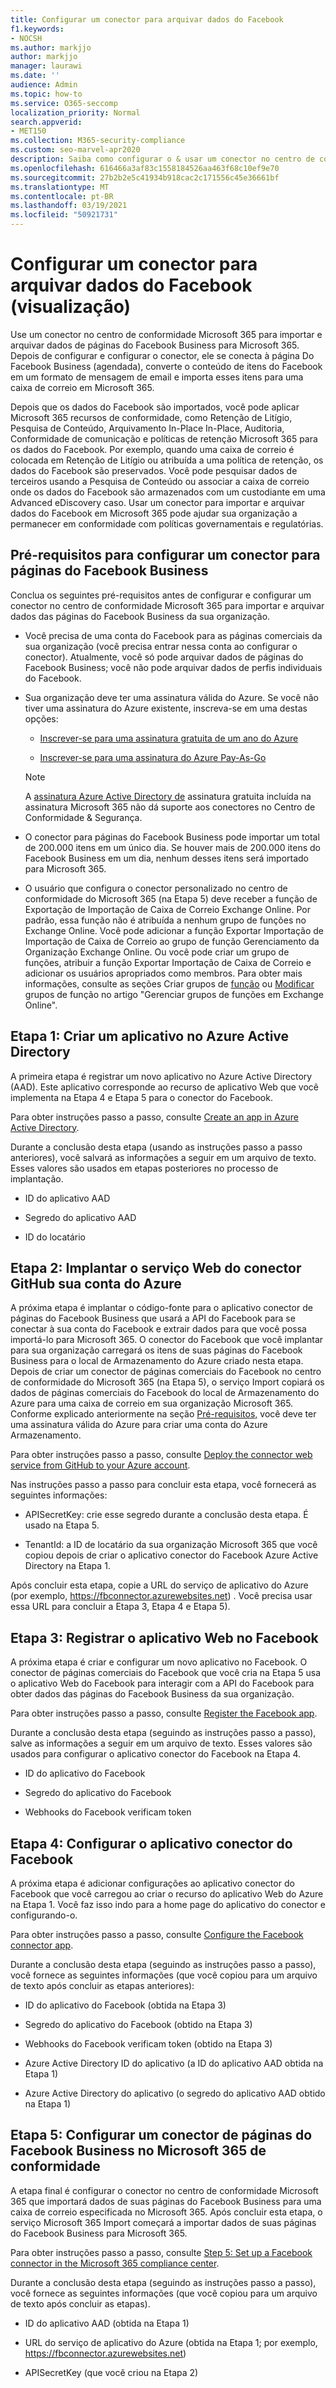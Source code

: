 ```yaml
---
title: Configurar um conector para arquivar dados do Facebook
f1.keywords:
- NOCSH
ms.author: markjjo
author: markjjo
manager: laurawi
ms.date: ''
audience: Admin
ms.topic: how-to
ms.service: O365-seccomp
localization_priority: Normal
search.appverid:
- MET150
ms.collection: M365-security-compliance
ms.custom: seo-marvel-apr2020
description: Saiba como configurar o & usar um conector no centro de conformidade Microsoft 365 para importar & dados de arquivo morto de páginas do Facebook Business para Microsoft 365.
ms.openlocfilehash: 616466a3af83c1558184526aa463f68c10ef9e70
ms.sourcegitcommit: 27b2b2e5c41934b918cac2c171556c45e36661bf
ms.translationtype: MT
ms.contentlocale: pt-BR
ms.lasthandoff: 03/19/2021
ms.locfileid: "50921731"
---
```

# <a name="set-up-a-connector-to-archive-facebook-data-preview"></a>Configurar um conector para arquivar dados do Facebook (visualização)

Use um conector no centro de conformidade Microsoft 365 para importar e arquivar dados de páginas do Facebook Business para Microsoft 365. Depois de configurar e configurar o conector, ele se conecta à página Do Facebook Business (agendada), converte o conteúdo de itens do Facebook em um formato de mensagem de email e importa esses itens para uma caixa de correio em Microsoft 365.

Depois que os dados do Facebook são importados, você pode aplicar Microsoft 365 recursos de conformidade, como Retenção de Litígio, Pesquisa de Conteúdo, Arquivamento In-Place In-Place, Auditoria, Conformidade de comunicação e políticas de retenção Microsoft 365 para os dados do Facebook. Por exemplo, quando uma caixa de correio é colocada em Retenção de Litígio ou atribuída a uma política de retenção, os dados do Facebook são preservados. Você pode pesquisar dados de terceiros usando a Pesquisa de Conteúdo ou associar a caixa de correio onde os dados do Facebook são armazenados com um custodiante em uma Advanced eDiscovery caso. Usar um conector para importar e arquivar dados do Facebook em Microsoft 365 pode ajudar sua organização a permanecer em conformidade com políticas governamentais e regulatórias.

## <a name="prerequisites-for-setting-up-a-connector-for-facebook-business-pages"></a>Pré-requisitos para configurar um conector para páginas do Facebook Business

Conclua os seguintes pré-requisitos antes de configurar e configurar um conector no centro de conformidade Microsoft 365 para importar e arquivar dados das páginas do Facebook Business da sua organização. 

- Você precisa de uma conta do Facebook para as páginas comerciais da sua organização (você precisa entrar nessa conta ao configurar o conector). Atualmente, você só pode arquivar dados de páginas do Facebook Business; você não pode arquivar dados de perfis individuais do Facebook.

- Sua organização deve ter uma assinatura válida do Azure. Se você não tiver uma assinatura do Azure existente, inscreva-se em uma destas opções:

    - [Inscrever-se para uma assinatura gratuita de um ano do Azure](https://azure.microsoft.com/free)

    - [Inscrever-se para uma assinatura do Azure Pay-As-Go](https://azure.microsoft.com/pricing/purchase-options/pay-as-you-go/)

    > [!NOTE]
    > A [assinatura Azure Active Directory de](use-your-free-azure-ad-subscription-in-office-365.md) assinatura gratuita incluída na assinatura Microsoft 365 não dá suporte aos conectores no Centro de Conformidade & Segurança.

- O conector para páginas do Facebook Business pode importar um total de 200.000 itens em um único dia. Se houver mais de 200.000 itens do Facebook Business em um dia, nenhum desses itens será importado para Microsoft 365.

- O usuário que configura o conector personalizado no centro de conformidade do Microsoft 365 (na Etapa 5) deve receber a função de Exportação de Importação de Caixa de Correio Exchange Online. Por padrão, essa função não é atribuída a nenhum grupo de funções no Exchange Online. Você pode adicionar a função Exportar Importação de Importação de Caixa de Correio ao grupo de função Gerenciamento da Organização Exchange Online. Ou você pode criar um grupo de funções, atribuir a função Exportar Importação de Caixa de Correio e adicionar os usuários apropriados como membros. Para obter mais informações, consulte as seções Criar grupos de [função](/Exchange/permissions-exo/role-groups#create-role-groups) ou [Modificar](/Exchange/permissions-exo/role-groups#modify-role-groups) grupos de função no artigo "Gerenciar grupos de funções em Exchange Online".

## <a name="step-1-create-an-app-in-azure-active-directory"></a>Etapa 1: Criar um aplicativo no Azure Active Directory

A primeira etapa é registrar um novo aplicativo no Azure Active Directory (AAD). Este aplicativo corresponde ao recurso de aplicativo Web que você implementa na Etapa 4 e Etapa 5 para o conector do Facebook. 

Para obter instruções passo a passo, consulte [Create an app in Azure Active Directory](deploy-facebook-connector.md#step-1-create-an-app-in-azure-active-directory).

Durante a conclusão desta etapa (usando as instruções passo a passo anteriores), você salvará as informações a seguir em um arquivo de texto. Esses valores são usados em etapas posteriores no processo de implantação.

- ID do aplicativo AAD

- Segredo do aplicativo AAD

- ID do locatário

## <a name="step-2-deploy-the-connector-web-service-from-github-to-your-azure-account"></a>Etapa 2: Implantar o serviço Web do conector GitHub sua conta do Azure

A próxima etapa é implantar o código-fonte para o aplicativo conector de páginas do Facebook Business que usará a API do Facebook para se conectar à sua conta do Facebook e extrair dados para que você possa importá-lo para Microsoft 365. O conector do Facebook que você implantar para sua organização carregará os itens de suas páginas do Facebook Business para o local de Armazenamento do Azure criado nesta etapa. Depois de criar um conector de páginas comerciais do Facebook no centro de conformidade do Microsoft 365 (na Etapa 5), o serviço Import copiará os dados de páginas comerciais do Facebook do local de Armazenamento do Azure para uma caixa de correio em sua organização Microsoft 365. Conforme explicado anteriormente na seção [Pré-requisitos,](#prerequisites-for-setting-up-a-connector-for-facebook-business-pages) você deve ter uma assinatura válida do Azure para criar uma conta do Azure Armazenamento.

Para obter instruções passo a passo, consulte [Deploy the connector web service from GitHub to your Azure account](deploy-facebook-connector.md#step-2-deploy-the-connector-web-service-from-github-to-your-azure-account).

Nas instruções passo a passo para concluir esta etapa, você fornecerá as seguintes informações:

- APISecretKey: crie esse segredo durante a conclusão desta etapa. É usado na Etapa 5.

- TenantId: a ID de locatário da sua organização Microsoft 365 que você copiou depois de criar o aplicativo conector do Facebook Azure Active Directory na Etapa 1.

Após concluir esta etapa, copie a URL do serviço de aplicativo do Azure (por exemplo, https://fbconnector.azurewebsites.net) . Você precisa usar essa URL para concluir a Etapa 3, Etapa 4 e Etapa 5).

## <a name="step-3-register-the-web-app-on-facebook"></a>Etapa 3: Registrar o aplicativo Web no Facebook

A próxima etapa é criar e configurar um novo aplicativo no Facebook. O conector de páginas comerciais do Facebook que você cria na Etapa 5 usa o aplicativo Web do Facebook para interagir com a API do Facebook para obter dados das páginas do Facebook Business da sua organização.

Para obter instruções passo a passo, consulte [Register the Facebook app](deploy-facebook-connector.md#step-3-register-the-facebook-app).

Durante a conclusão desta etapa (seguindo as instruções passo a passo), salve as informações a seguir em um arquivo de texto. Esses valores são usados para configurar o aplicativo conector do Facebook na Etapa 4.

- ID do aplicativo do Facebook

- Segredo do aplicativo do Facebook

- Webhooks do Facebook verificam token

## <a name="step-4-configure-the-facebook-connector-app"></a>Etapa 4: Configurar o aplicativo conector do Facebook

A próxima etapa é adicionar configurações ao aplicativo conector do Facebook que você carregou ao criar o recurso do aplicativo Web do Azure na Etapa 1. Você faz isso indo para a home page do aplicativo do conector e configurando-o.

Para obter instruções passo a passo, consulte [Configure the Facebook connector app](archive-facebook-data-with-sample-connector.md#step-4-configure-the-facebook-connector-app).

Durante a conclusão desta etapa (seguindo as instruções passo a passo), você fornece as seguintes informações (que você copiou para um arquivo de texto após concluir as etapas anteriores):

- ID do aplicativo do Facebook (obtida na Etapa 3)

- Segredo do aplicativo do Facebook (obtido na Etapa 3)

- Webhooks do Facebook verificam token (obtido na Etapa 3)

- Azure Active Directory ID do aplicativo (a ID do aplicativo AAD obtida na Etapa 1)

- Azure Active Directory do aplicativo (o segredo do aplicativo AAD obtido na Etapa 1)

## <a name="step-5-set-up-a-facebook-business-pages-connector-in-the-microsoft-365-compliance-center"></a>Etapa 5: Configurar um conector de páginas do Facebook Business no Microsoft 365 de conformidade

A etapa final é configurar o conector no centro de conformidade Microsoft 365 que importará dados de suas páginas do Facebook Business para uma caixa de correio especificada no Microsoft 365. Após concluir esta etapa, o serviço Microsoft 365 Import começará a importar dados de suas páginas do Facebook Business para Microsoft 365.

Para obter instruções passo a passo, consulte [Step 5: Set up a Facebook connector in the Microsoft 365 compliance center](deploy-facebook-connector.md#step-5-set-up-a-facebook-connector-in-the-microsoft-365-compliance-center). 

Durante a conclusão desta etapa (seguindo as instruções passo a passo), você fornece as seguintes informações (que você copiou para um arquivo de texto após concluir as etapas).

- ID do aplicativo AAD (obtida na Etapa 1)

- URL do serviço de aplicativo do Azure (obtida na Etapa 1; por exemplo, https://fbconnector.azurewebsites.net)

- APISecretKey (que você criou na Etapa 2)